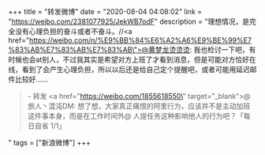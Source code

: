 +++
title = "转发微博"
date = "2020-08-04 04:08:02"
link = "https://weibo.com/2381077925/JekWB7odF"
description = "理想情况，是完全没有心理负担的奋斗或者不奋斗。//<a href=\"https://weibo.com/n/%E9%BB%84%E6%A2%A6%E9%BE%99%E7%83%AB%E7%83%AB%E7%83%AB\">@黄梦龙烫烫烫</a>: 我也检讨一下吧，有时候也会at别人，不过我其实是希望对方上班了才看到消息，但是可能对方恰好在线，看到了会产生心理负担，所以以后还是给自己定个提醒吧，或者可能用延迟邮件比较好……<br><blockquote> - 转发 <a href=\"https://weibo.com/1855618550\" target=\"_blank\">@旅人丶混沌DM</a>: 想了想，大家真正痛恨的阿里行为，应该并不是主动加班这件事本身，而是在工作时间外@ 人提任务这种影响他人的行为吧？「每日自省 1/1」 </blockquote>"
tags = ["新浪微博"]
+++
